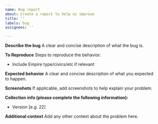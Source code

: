 ```yaml
---
name: Bug report
about: Create a report to help us improve
title: ''
labels: bug
assignees: ''

---
```


**Describe the bug**
A clear and concise description of what the bug is.

**To Reproduce**
Steps to reproduce the behavior:
- Include Empire type/civics/etc if relevant

**Expected behavior**
A clear and concise description of what you expected to happen.

**Screenshots**
If applicable, add screenshots to help explain your problem.

**Collection info (please complete the following information):**
 - Version [e.g. 22]

**Additional context**
Add any other context about the problem here.
